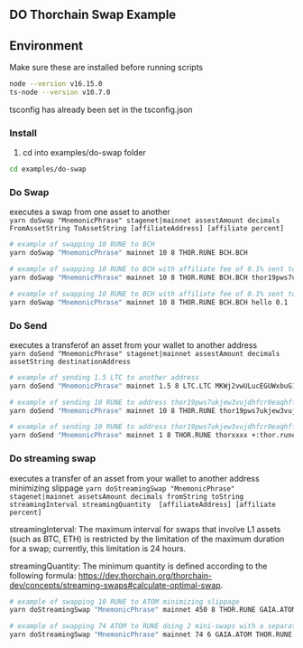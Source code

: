 ## DO Thorchain Swap Example

## Environment

Make sure these are installed before running scripts

```bash
node --version v16.15.0
ts-node --version v10.7.0
```

tsconfig has already been set in the tsconfig.json

### Install

1. cd into examples/do-swap folder

```bash
cd examples/do-swap
```

### Do Swap

executes a swap from one asset to another  
`yarn doSwap "MnemonicPhrase" stagenet|mainnet assestAmount decimals FromAssetString ToAssetString [affiliateAddress] [affiliate percent]`

```bash
# example of swapping 10 RUNE to BCH
yarn doSwap "MnemonicPhrase" mainnet 10 8 THOR.RUNE BCH.BCH

# example of swapping 10 RUNE to BCH with affiliate fee of 0.1% sent to address thor19pws7ukjew3vujdhfcr0eaqhffj2km7r6hf3cx
yarn doSwap "MnemonicPhrase" mainnet 10 8 THOR.RUNE BCH.BCH thor19pws7ukjew3vujdhfcr0eaqhffj2km7r6hf3cx 0.1

# example of swapping 10 RUNE to BCH with affiliate fee of 0.1% sent to thorname hello
yarn doSwap "MnemonicPhrase" mainnet 10 8 THOR.RUNE BCH.BCH hello 0.1
```

### Do Send

executes a transferof an asset from your wallet to another address  
`yarn doSend "MnemonicPhrase" stagenet|mainnet assestAmount decimals assetString destinationAddress`

```bash
# example of sending 1.5 LTC to another address
yarn doSend "MnemonicPhrase" mainnet 1.5 8 LTC.LTC MKWj2vwULucEGUWxbuG1SbpqEhvwba724e

# example of sending 10 RUNE to address thor19pws7ukjew3vujdhfcr0eaqhffj2km7r6hf3cx
yarn doSend "MnemonicPhrase" mainnet 10 8 THOR.RUNE thor19pws7ukjew3vujdhfcr0eaqhffj2km7r6hf3cx

# example of sending 10 RUNE to address thor19pws7ukjew3vujdhfcr0eaqhffj2km7r6hf3cx with memo
yarn doSend "MnemonicPhrase" mainnet 1 8 THOR.RUNE thorxxxx +:thor.rune:mayaxxxx

```

### Do streaming swap

executes a transfer of an asset from your wallet to another address minimizing slippage
`yarn doStreamingSwap "MnemonicPhrase" stagenet|mainnet assetsAmount decimals fromString toString streamingInterval streamingQuantity  [affiliateAddress] [affiliate percent]`

streamingInterval: The maximum interval for swaps that involve L1 assets (such as BTC, ETH) is restricted by the limitation of the maximum duration for a swap; currently, this limitation is 24 hours.

streamingQuantity: The minimum quantity is defined according to the following formula: https://dev.thorchain.org/thorchain-dev/concepts/streaming-swaps#calculate-optimal-swap.

```bash
# example of swapping 10 RUNE to ATOM minimizing slippage
yarn doStreamingSwap "MnemonicPhrase" mainnet 450 8 THOR.RUNE GAIA.ATOM 1 0

# example of swapping 74 ATOM to RUNE doing 2 mini-swaps with a separation of (5 block * 6s) = 30 second
yarn doStreamingSwap "MnemonicPhrase" mainnet 74 6 GAIA.ATOM THOR.RUNE 5 2
```

